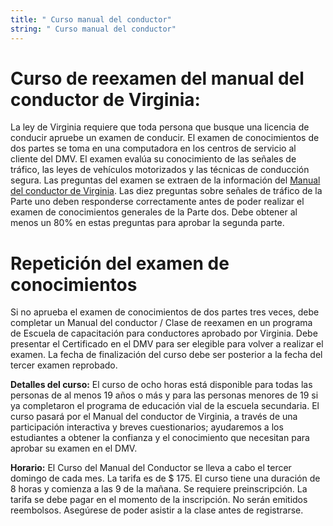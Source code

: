 ```yaml
---
title: " Curso manual del conductor"
string: " Curso manual del conductor"
---
```

# Curso de reexamen del manual del conductor de Virginia:

La ley de Virginia requiere que toda persona que busque una licencia de conducir apruebe un examen de conducir. El examen de conocimientos de dos partes se toma en una computadora en los centros de servicio al cliente del DMV. El examen evalúa su conocimiento de las señales de tráfico, las leyes de vehículos motorizados y las técnicas de conducción segura. Las preguntas del examen se extraen de la información del [Manual del conductor de Virginia](<https: // https: //www.dmv.virginia.gov/drivers/#manual.asp>). Las diez preguntas sobre señales de tráfico de la Parte uno deben responderse correctamente antes de poder realizar el examen de conocimientos generales de la Parte dos. Debe obtener al menos un 80% en estas preguntas para aprobar la segunda parte.

# Repetición del examen de conocimientos

Si no aprueba el examen de conocimientos de dos partes tres veces, debe completar un Manual del conductor / Clase de reexamen en un programa de Escuela de capacitación para conductores aprobado por Virginia. Debe presentar el Certificado en el DMV para ser elegible para volver a realizar el examen. La fecha de finalización del curso debe ser posterior a la fecha del tercer examen reprobado.

**Detalles del curso:**  El curso de ocho horas está disponible para todas las personas de al menos 19 años o más y para las personas menores de 19 si ya completaron el programa de educación vial de la escuela secundaria. El curso pasará por el Manual del conductor de Virginia, a través de una participación interactiva y breves cuestionarios; ayudaremos a los estudiantes a obtener la confianza y el conocimiento que necesitan para aprobar su examen en el DMV.

**Horario:**  El Curso del Manual del Conductor se lleva a cabo el tercer domingo de cada mes. La tarifa es de $ 175. El curso tiene una duración de 8 horas y comienza a las 9 de la mañana. Se requiere preinscripción. La tarifa se debe pagar en el momento de la inscripción. No serán emitidos reembolsos. Asegúrese de poder asistir a la clase antes de registrarse.